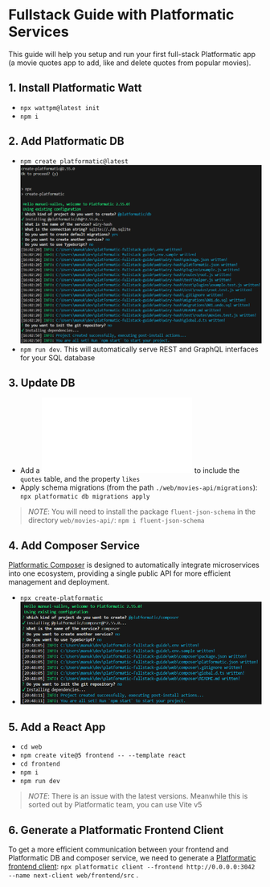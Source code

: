 # Fullstack Guide with Platformatic Services

This guide will help you setup and run your first full-stack Platformatic app (a movie quotes app to add, like and delete quotes from popular movies).

## 1. Install Platformatic Watt

- `npx wattpm@latest init`
- `npm i`

## 2. Add Platformatic DB

- `npm create platformatic@latest`
  ![Config DB](./images/plaformatic-db.png)
- `npm run dev`. This will automatically serve REST and GraphQL interfaces for your SQL database

## 3. Update DB

- Add a ![migration script](./web/movies-api/migrations/002.do.sql) to include the `quotes` table, and
  the property `likes`
- Apply schema migrations (from the path `./web/movies-api/migrations`): `npx platformatic db migrations apply`

> _NOTE_: You will need to install the package `fluent-json-schema` in the directory `web/movies-api/`: `npm i fluent-json-schema`

## 4. Add Composer Service

[Platformatic Composer](https://platformatic.dev/docs/next/composer/overview) is designed to automatically integrate microservices into one ecosystem, providing a single public API for more efficient management and deployment.

- `npx create-platformatic`
- ![Composer Config](./images/platformatic-composer.png)

## 5. Add a React App

- `cd web`
- `npm create vite@5 frontend -- --template react`
- `cd frontend`
- `npm i`
- `npm run dev`

> _NOTE_: There is an issue with the latest versions. Meanwhile this is sorted out by Platformatic team, you can use Vite v5

## 6. Generate a Platformatic Frontend Client

To get a more efficient communication between your frontend and Platformatic DB and composer service,
we need to generate a [Platformatic frontend client](https://docs.platformatic.dev/docs/client/frontend):
`npx platformatic client --frontend http://0.0.0.0:3042 --name next-client web/frontend/src`
.
